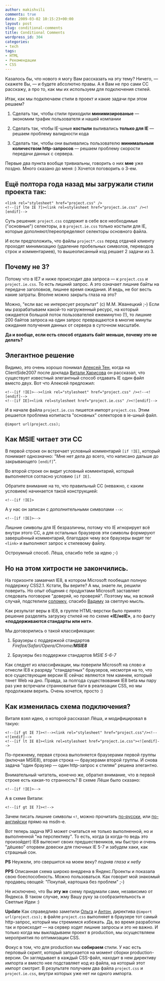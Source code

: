 ```yaml
---
author: makishvili
comments: true
date: 2009-03-02 10:15:23+00:00
layout: post
slug: conditional-comments
title: Conditional Comments
wordpress_id: 304
categories:
- tech
tags:
- HTML
- Рекомендации
- СSS
---
```


Казалось бы, что нового я могу Вам рассказать на эту тему? Ничего, — скажете Вы, — и будете абсолютно правы.
А я Вам не про сами CC расскажу, а про то, как мы их используем для подключения стилей.

Итак, как мы подключаем стили в проект и какие задачи при этом решаем?



1. Сделать так, чтобы стили приходили **минимизированые** — экономим трафик пользователя и нашей компании

2. Сделать так, чтобы IE-шные **костыли** выливались **только для IE** — решаем проблему валидности кода

3. Сделать так, чтобы они выливались пользователю **минимальным количеством http-запросов** — решаем проблему скорости передачи данных с сервера.

Первые два пункта вообще тривиальны, говорить о них **мне** уже поздно. Много сказано до меня :)
Хочется поговорить о 3-ем.<!-- more -->

## Ещё полтора года назад мы загружали стили проекта так:

    <link rel="stylesheet" href="project.css" />
    <!--[if lte IE 7]><link rel=stylesheet href="project.ie.css" /><![endif]-->

Суть решения: `project.css`  содержит в себе все необходимые ("основные") селекторы, а в `project.ie.css` только костыли для IE, которые дополняют/переопределяют селекторы основного файла.

И если предположить, что файлы `project*.css` перед отдачей клиенту проходят минимизацию (удаление пробельных символов, переводов строк и комментариев), то вышеописанный код решает 2 задачи из 3.



## Почему не 3?


Потому что в IE7 и ниже происходит два запроса — к `project.css` и `project.ie.css`. То есть лишний запрос. А это означает лишние байты на передаче заголовков, лишнее время ожидания. И ведь, не бог весть какие затраты. Вполне можно закрыть глаза на это?

Можно, "если вас не интересует результат" (с) М.М. Жванецкий ;-)
Если мы разрабатываем какой-то нагруженный ресурс, на который ожидается большой поток пользователей ежеминутно (!), то лишние 200 байтов запроса на один запрос превращаются в многие минуты ожидания получения данных от сервера в суточном масштабе.

**Да и вообще, если есть способ отдавать байт меньше, почему это не делать?**



## Элегантное решение


Видимо, это очень хорошо понимал [Алексей Тен](http://alexeyten.moikrug.ru/), когда на  ClientSide2007 после доклада [Витали Харисова](http://vitaly.harisov.name) он рассказал, что существует известный элегантный способ отдавать IE один файл вместо двух. Вот что Алексей предложил:

    
    <!--[if !IE]>--><link rel="stylesheet" href="project.css" /><!--<![endif]-->
    <!--[if IE]><link rel=stylesheet href="project.ie.css" /><![endif]-->



И в начале файла `project.ie.css` пишется импорт `project.css`. Этим решается проблема копипаста "основных" селекторов в ie-шный файл.

    
    @import url(project.css);





## Как MSIE читает эти CC


В первой строке он встречает условный комментарий `[if !IE]`, который понимает однозначно: "Мне нет дела до всего, что написано дальше до закрывающего `[endif]`".

Во второй строке он видит условный комментарий, который выполняется согласно условию `[if IE]`.

Обратите внимание на то, что правильный CC (неважно, с каким условием) начинается такой конструкцией:

    
    <!--[if !IE]>


А у нас он записан c дополнительными символами `-->`:

    
    <!--[if !IE]>-->


Лишние символы для IE безразличны, потому что IE игнорирует всё внутри этого CC, а для остальных браузеров эти символы формируют завершённый комментарий, благодаря чему все браузеры видят тег `<link>` и выполняют запрос к стилевому файлу.  

Остроумный способ. Лёша, спасибо тебе за идею ;-)



## Но на этом хитрости не закончились.


На горизонте замаячил IE8, в котором Microsoft пообещал полную поддержку CSS2.1.
Кстати, Вы верите? А мы, знаете ли, решили поверить. Но опыт общения с продуктами Microsoft заставляет следовать поговорке "доверяй, но проверяй". Поэтому мы, на всякий случай, подстелили [соломку](http://pepelsbey.net/2008/08/im-not-coward-but-hell/), спасибо [Вадиму](http://pepelsbey.net) за светлую мысль.

Как результат веры в IE8, в группе HTML-верстки было принято решение разделять загрузку стилей не по схеме **«IE/неIE»**, а по факту **«поддерживаются стандарты или нет»**.
  

Мы договорились о такой классификации:

  1. Браузеры с поддержкой стандартов _Firefox/Safari/Opera/Chrome/**MSIE8**_

  2. Браузеры без поддержки стандартов _MSIE 5-6-7_

Как следует из классификации, мы поверили Microsoft на слово и отнесли IE8 к разряду "стандартных" браузеров, несмотря на то, что все существующие версии IE сейчас являются тем камнем, который тянет Web на дно. Правда, за полгода существования IE8 beta мы пару раз уже встречали странноватые баги в реализации CSS, но мы продолжаем верить. Очень хочется, просто :)



## Как изменилась схема подключения?

Виталя взял идею, о которой рассказал Лёша, и модифицировал в такую:

    <!--[if gt IE 7]><!--><link rel="stylesheet" href="project.css"/><!--<![endif]-->
    <!--[if lt IE 8]><link rel=stylesheet href="project.ie.css"><![endif]-->


По-прежнему, первая строка выполняется браузерами первой группы (включая MSIE8), вторая строка — браузерами второй группы.
И снова задача "один браузер — один http-запрос к стилям" решена элегантно.

Внимательный читатель, конечно же, обратил внимание, что в первой строке есть какая-то странность?
В схеме Лёши было сказано:

    
    <!--[if !IE]>-->


А в схеме Витали:

    
    <!--[if gt IE 7]><!-->


Зачем писать лишние символы `<!`, можно прочитать [по-русски](http://blog.ad.by/2008/07/advanced-conditional-comments-in-ie.html), или [по-английски](http://msdn.microsoft.com/en-us/library/ms537512.aspx#ctl00_rs1_WikiContent_ctl03_Container) прямо на msdn-е.

Вот теперь задача №3 может считаться не только выполненной, но и выполненной "на перспективу". То есть, когда (а когда-то ведь это произойдет) IE8 вытеснит своих предшествеников, мы быстро и очень "дёшево" оторвем довески для глючных IE 5-7 и забудем хаки, как страшный сон.

**PS** Неужели, это свершится на моем веку? *подняв глаза к небу*

**PPS** Описанная схема широко внедрена в Яндекс.Проекты и показала свою боеспособность. Можно пользоваться. Как говорит мой знакомый продавец овощей: "Покупай, картошка без проблем" ;-)
  
  

Не исключено, что Вы **эту же** схему придумали сами, независимо от Яндекса. В таком случае, жму Вашу руку за сообразительность и Светлые Идеи :)

**Update**
Как справедливо заметили [Ольга](http://engelside.net/) и [Антон](http://smmurf.ya.ru), директива `@import url(project.css);` в файле `project.css` выполняет в браузере тот самый http-запрос, который мы стремимся избежать.
Да, во время разработки так и происходит — на сервер ходят лишние запросы и это не важно. И только когда мы выкладываем проект в production, мы осуществляем мероприятия по оптимизации CSS.

Фокус в том, что для production мы **собираем** стили. У нас есть перловый скрипт, который запускается на момент сборки production-версии. Он заглядывает в каждый CSS-файл, находит в нем директиву импорта и вместо нее подставляет код из файла, на который этот импорт смотрит. В результате получаем два файла `project.css` и `project.ie.css`, внутри которых уже нет ни одного импорта.
